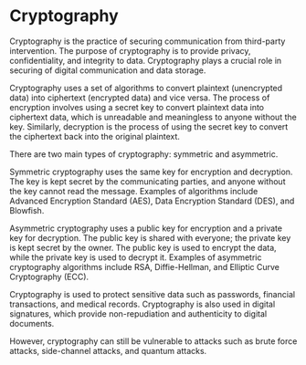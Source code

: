 # Cryptography

Cryptography is the practice of securing communication from third-party intervention. The purpose of cryptography is to provide privacy, confidentiality, and integrity to data. Cryptography plays a crucial role in securing of digital communication and data storage.

Cryptography uses a set of algorithms to convert plaintext (unencrypted data) into ciphertext (encrypted data) and vice versa. The process of encryption involves using a secret key to convert plaintext data into ciphertext data, which is unreadable and meaningless to anyone without the key. Similarly, decryption is the process of using the secret key to convert the ciphertext back into the original plaintext.

There are two main types of cryptography: symmetric and asymmetric.

Symmetric cryptography uses the same key for encryption and decryption. The key is kept secret by the communicating parties, and anyone without the key cannot read the message. Examples of algorithms include Advanced Encryption Standard (AES), Data Encryption Standard (DES), and Blowfish.

Asymmetric cryptography uses a public key for encryption and a private key for decryption. The public key is shared with everyone; the private key is kept secret by the owner. The public key is used to encrypt the data, while the private key is used to decrypt it. Examples of asymmetric cryptography algorithms include RSA, Diffie-Hellman, and Elliptic Curve Cryptography (ECC).

Cryptography is used to protect sensitive data such as passwords, financial transactions, and medical records. Cryptography is also used in digital signatures, which provide non-repudiation and authenticity to digital documents.

However, cryptography can still be vulnerable to attacks such as brute force attacks, side-channel attacks, and quantum attacks.